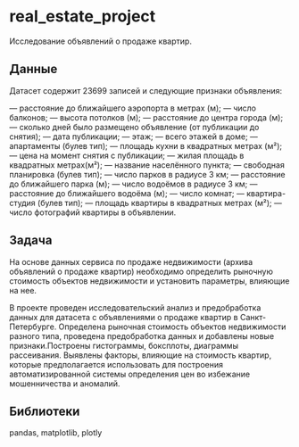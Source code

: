 
# real_estate_project

Исследование объявлений о продаже квартир.

## Данные
Датасет содержит 23699 записей и следующие признаки объявления:
 
— расстояние до ближайшего аэропорта в метрах (м);
— число балконов;
— высота потолков (м);
— расстояние до центра города (м);
— сколько дней было размещено объявление (от публикации до снятия);
— дата публикации;
— этаж;
— всего этажей в доме;
— апартаменты (булев тип);
— площадь кухни в квадратных метрах (м²);
— цена на момент снятия с публикации;
— жилая площадь в квадратных метрах(м²);
— название населённого пункта;
— свободная планировка (булев тип);
— число парков в радиусе 3 км;
— расстояние до ближайшего парка (м);
— число водоёмов в радиусе 3 км;
— расстояние до ближайшего водоёма (м);
— число комнат;
— квартира-студия (булев тип);
— площадь квартиры в квадратных метрах (м²);
— число фотографий квартиры в объявлении.


## Задача

На основе данных сервиса по продаже недвижимости (архива объявлений о продаже квартир) необходимо определить рыночную стоимость объектов недвижимости и установить параметры, влияющие на нее. 

В проекте проведен исследовательский анализ и предобработка данных для датасета с объявлениями о продаже квартир в Санкт-Петербурге. Определена рыночная стоимость
объектов недвижимости разного типа, проведена предобработка данных и добавлены новые признаки.Построены гистограммы, боксплоты, диаграммы рассеивания.
Выявлены факторы, влияющие на стоимость квартир, которые предполагается использовать для построения автоматизированной системы определения цен во избежание мошенничества и аномалий.

## Библиотеки
pandas, matplotlib, plotly